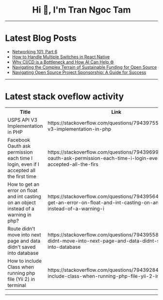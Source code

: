 <h1 align="center">Hi 👋, I'm Tran Ngoc Tam</h1>

---

# Latest Blog Posts 
<!-- BLOG-POST-LIST:START -->
- [Networking 101: Part 6](https://dev.to/himanshu_bhatt/networking-101-part-6-3mmk)
- [How to Handle Multiple Switches in React Native](https://dev.to/amitkumar13/how-to-handle-multiple-switches-in-react-native-4el6)
- [Why CI/CD is a Bottleneck and How AI Can Help ⚙️](https://dev.to/microtica/why-cicd-is-a-bottleneck-and-how-ai-can-help-3pb4)
- [Navigating the Complex Terrain of Sustainable Funding for Open Source](https://dev.to/zhangwei42/navigating-the-complex-terrain-of-sustainable-funding-for-open-source-lp3)
- [Navigating Open Source Project Sponsorship: A Guide for Success](https://dev.to/bobcars/navigating-open-source-project-sponsorship-a-guide-for-success-2gfj)
<!-- BLOG-POST-LIST:END -->

---

# Latest stack oveflow activity
<table>
  <tr><th>Title</th><th>Link</th></tr>
  <!-- STACKOVERFLOW:START --><tr><td>USPS API V3 Implementation in PHP</td><td>https://stackoverflow.com/questions/79439755/usps-api-v3-implementation-in-php</td></tr><tr><td>Facebook Oauth ask permission each time I login, even if I accepted all the first time</td><td>https://stackoverflow.com/questions/79439699/facebook-oauth-ask-permission-each-time-i-login-even-if-i-accepted-all-the-firs</td></tr><tr><td>How to get an error on float and int casting on an object instead of a warning in php?</td><td>https://stackoverflow.com/questions/79439564/how-to-get-an-error-on-float-and-int-casting-on-an-object-instead-of-a-warning-i</td></tr><tr><td>Route didn&#39;t move into next page and data didn&#39;t saved into database</td><td>https://stackoverflow.com/questions/79439558/route-didnt-move-into-next-page-and-data-didnt-saved-into-database</td></tr><tr><td>How to include Class when running php file &lpar;Yii 2&rpar; in terminal</td><td>https://stackoverflow.com/questions/79439284/how-to-include-class-when-running-php-file-yii-2-in-terminal</td></tr><!-- STACKOVERFLOW:END -->
</table>

---



